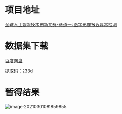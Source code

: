 # 项目地址

[全球人工智能技术创新大赛-赛道一: 医学影像报告异常检测](https://tianchi.aliyun.com/competition/entrance/531852/introduction)

# 数据集下载

[百度网盘](https://pan.baidu.com/s/1NlATbdKWLIPiEHhdIkhv4w)

提取码：233d

# 暂得结果

![image-20210301081859855](https://github.com/ForestsKing/Anomaly_Detection/blob/master/pic/score.jpg)

